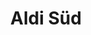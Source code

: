 ---
title: "Aldi Süd"
url: /frankfurt-am-main/aldi-sued-victor-slotosch-strasse/
shop: Supermarkt
---